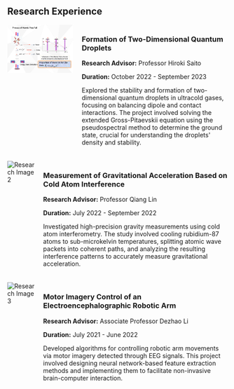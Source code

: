 <section id="research-experience">
  <h2>Research Experience</h2>

  <div class="research-item" style="display: flex; align-items: flex-start; margin-bottom: 20px;">
    <img src="/assets/img/Process of Atomic Free Fall.png" alt="Research Image 1" style="width: 150px; height: auto; margin-right: 20px;">
    <div>
      <h3>Formation of Two-Dimensional Quantum Droplets</h3>
      <p><strong>Research Advisor:</strong> Professor Hiroki Saito</p>
      <p><strong>Duration:</strong> October 2022 - September 2023</p>
      <p>Explored the stability and formation of two-dimensional quantum droplets in ultracold gases, focusing on balancing dipole and contact interactions. The project involved solving the extended Gross-Pitaevskii equation using the pseudospectral method to determine the ground state, crucial for understanding the droplets' density and stability.</p>
    </div>
  </div>

  <div class="research-item" style="display: flex; align-items: flex-start; margin-bottom: 20px;">
    <img src="/path/to/your/image2.jpg" alt="Research Image 2" style="width: 150px; height: auto; margin-right: 20px;">
    <div>
      <h3>Measurement of Gravitational Acceleration Based on Cold Atom Interference</h3>
      <p><strong>Research Advisor:</strong> Professor Qiang Lin</p>
      <p><strong>Duration:</strong> July 2022 - September 2022</p>
      <p>Investigated high-precision gravity measurements using cold atom interferometry. The study involved cooling rubidium-87 atoms to sub-microkelvin temperatures, splitting atomic wave packets into coherent paths, and analyzing the resulting interference patterns to accurately measure gravitational acceleration.</p>
    </div>
  </div>

  <div class="research-item" style="display: flex; align-items: flex-start;">
    <img src="/path/to/your/image3.jpg" alt="Research Image 3" style="width: 150px; height: auto; margin-right: 20px;">
    <div>
      <h3>Motor Imagery Control of an Electroencephalographic Robotic Arm</h3>
      <p><strong>Research Advisor:</strong> Associate Professor Dezhao Li</p>
      <p><strong>Duration:</strong> July 2021 - June 2022</p>
      <p>Developed algorithms for controlling robotic arm movements via motor imagery detected through EEG signals. This project involved designing neural network-based feature extraction methods and implementing them to facilitate non-invasive brain-computer interaction.</p>
    </div>
  </div>
</section>
